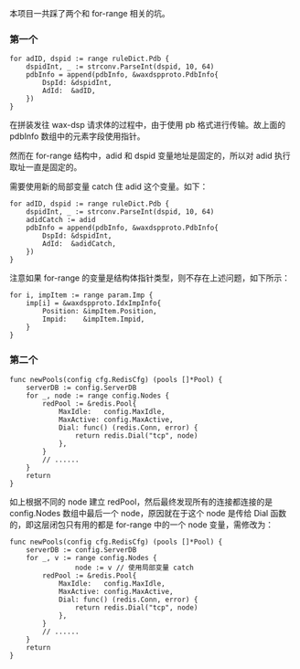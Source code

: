 本项目一共踩了两个和 for-range 相关的坑。

### 第一个

```golang
for adID, dspid := range ruleDict.Pdb {
    dspidInt, _ := strconv.ParseInt(dspid, 10, 64)
    pdbInfo = append(pdbInfo, &waxdspproto.PdbInfo{
        DspId: &dspidInt,
        AdId:  &adID,
    })
}
```

在拼装发往 wax-dsp 请求体的过程中，由于使用 pb 格式进行传输。故上面的 pdbInfo 数组中的元素字段使用指针。

然而在 for-range 结构中，adid 和 dspid 变量地址是固定的，所以对 adid 执行取址一直是固定的。

需要使用新的局部变量 catch 住 adid 这个变量。如下：

```golang
for adID, dspid := range ruleDict.Pdb {
    dspidInt, _ := strconv.ParseInt(dspid, 10, 64)
    adidCatch := adid
    pdbInfo = append(pdbInfo, &waxdspproto.PdbInfo{
        DspId: &dspidInt,
        AdId:  &adidCatch,
    })
}
```


注意如果 for-range 的变量是结构体指针类型，则不存在上述问题，如下所示：


```golang
for i, impItem := range param.Imp {
    imp[i] = &waxdspproto.IdxImpInfo{
        Position: &impItem.Position,
        Impid:    &impItem.Impid,
    }
}
```


### 第二个

```golang
func newPools(config cfg.RedisCfg) (pools []*Pool) {
	serverDB := config.ServerDB
	for _, node := range config.Nodes {
		redPool := &redis.Pool{
			MaxIdle:   config.MaxIdle,
			MaxActive: config.MaxActive,
			Dial: func() (redis.Conn, error) {
				return redis.Dial("tcp", node)
			},
		}
        // ......
	}
	return
}
```

如上根据不同的 node 建立 redPool，然后最终发现所有的连接都连接的是 config.Nodes 数组中最后一个 node，原因就在于这个 node 是传给 Dial 函数的，即这层闭包只有用的都是 for-range 中的一个 node 变量，需修改为：

```golang
func newPools(config cfg.RedisCfg) (pools []*Pool) {
	serverDB := config.ServerDB
	for _, v := range config.Nodes {
                node := v // 使用局部变量 catch
		redPool := &redis.Pool{
			MaxIdle:   config.MaxIdle,
			MaxActive: config.MaxActive,
			Dial: func() (redis.Conn, error) {
				return redis.Dial("tcp", node)
			},
		}
        // ......
	}
	return
}
```